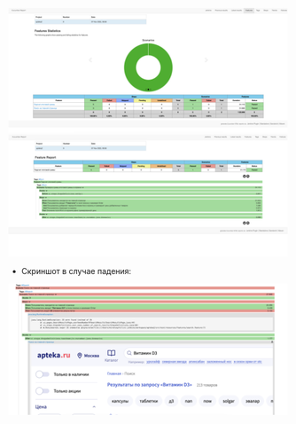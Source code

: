 ![report1](report1.png "report1")
![report2](report2.png "report2")
* Скриншот в случае падения:

![report3](report3.png "report3")